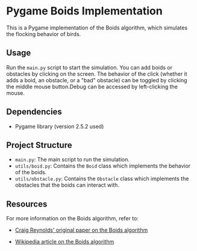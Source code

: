# Pygame Boids Implementation

This is a Pygame implementation of the Boids algorithm, which simulates the flocking behavior of birds.

## Usage

Run the `main.py` script to start the simulation. You can add boids or obstacles by clicking on the screen. The behavior of the click (whether it adds a boid, an obstacle, or a "bad" obstacle) can be toggled by clicking the middle mouse button.Debug can be accessed by left-clicking the mouse.

## Dependencies

- Pygame library (version 2.5.2 used)

## Project Structure

- `main.py`: The main script to run the simulation.
- `utils/boid.py`: Contains the `Boid` class which implements the behavior of the boids.
- `utils/obstacle.py`: Contains the `Obstacle` class which implements the obstacles that the boids can interact with.

## Resources

For more information on the Boids algorithm, refer to:

- [Craig Reynolds' original paper on the Boids algorithm](http://www.red3d.com/cwr/boids/)

- [Wikipedia article on the Boids algorithm](https://en.wikipedia.org/wiki/Boids)
